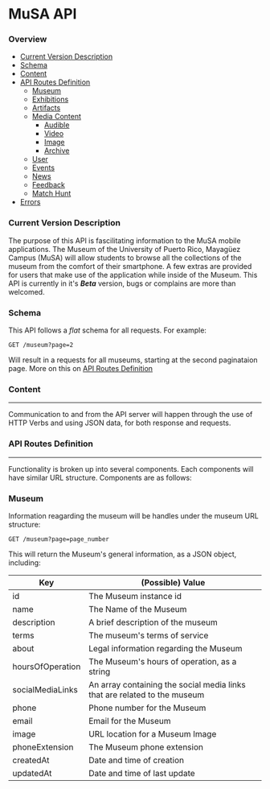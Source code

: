 # MuSA API

### Overview

* [Current Version Description](#description)
* [Schema](#schema)
* [Content](#content)
* [API Routes Definition](#api-routes)
	* [Museum](#museum)
	* [Exhibitions](#exhibitions)
	* [Artifacts](#artifacts) 
	* [Media Content](#media)
		* [Audible](#audible)
		* [Video](#video)
		* [Image](#image)
		* [Archive](#archive)
	* [User](#user)
	* [Events](#events)
	* [News](#news)
	* [Feedback](#feedback)
	* [Match Hunt](#match)
* [Errors](#errors)

### Current Version Description <a id="description"></a>

The purpose of this API is fascilitating information to the MuSA mobile applications. The Museum of the University of Puerto Rico, Mayagüez Campus (MuSA) will allow students to browse all the collections of the museum from the comfort of their smartphone. A few extras are provided for users that make use of the application while inside of the Museum. This API is currently in it's ***Beta*** version, bugs or complains are more than welcomed.

### Schema <a id="schema"></a>

This API follows a *flat* schema for all requests. For example:

```
GET /museum?page=2
```
Will result in a requests for all museums, starting at the second paginataion page. More on this on [API Routes Definition](#api-routes)

### Content <a id="content"></a>
- - -
Communication to and from the API server will happen through the use of HTTP Verbs and using JSON data, for both response and requests.

### API Routes Definition <a id="api-routes"></a>
- - - 

Functionality is broken up into several components. Each components will have similar URL structure. Components are as follows:

### Museum <a id="museum"></a>

Information reagarding the museum will be handles under the museum URL structure:

```
GET /museum?page=page_number
```
This will return the Museum's general information, as a JSON object, including:

Key | (Possible) Value 
-----------|----------
id | The Museum instance id 
|name| The Name of the Museum |
|description | A brief description of the museum |
| terms | The museum's terms of service |
| about | Legal information regarding the Museum | 
|hoursOfOperation | The Museum's hours of operation, as a string |
|socialMediaLinks | An array containing the social media links that are related to the museum |
|phone | Phone number for the Museum | 
|email | Email for the Museum |
|image | URL location for a Museum Image | 
|phoneExtension | The Museum phone extension |
| createdAt | Date and time of creation |
| updatedAt | Date and time of last update |







